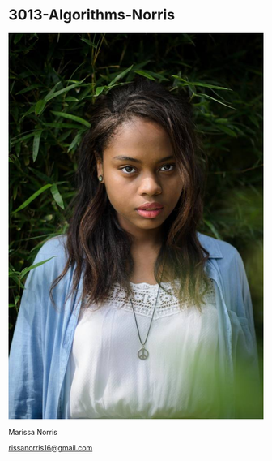 # 3013-Algorithms-Norris

![Marissa Norris](https://github.com/MarissaN/3013-Algorithms-Norris/blob/master/githubPic.jpg?raw=true)

Marissa Norris

rissanorris16@gmail.com

